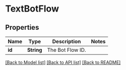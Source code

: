 # TextBotFlow

## Properties

Name | Type | Description | Notes
------------ | ------------- | ------------- | -------------
**id** | **String** | The Bot Flow ID. | 

[[Back to Model list]](../README.md#documentation-for-models) [[Back to API list]](../README.md#documentation-for-api-endpoints) [[Back to README]](../README.md)


